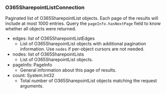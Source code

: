 ### O365SharepointListConnection
Paginated list of O365SharepointList objects. Each page of the results will include at most 1000 entries. Query the `pageInfo.hasNextPage` field to know whether all objects were returned.

- edges: list of O365SharepointListEdges
  - List of O365SharepointList objects with additional pagination information. Use `nodes` if per-object cursors are not needed.
- nodes: list of O365SharepointLists
  - List of O365SharepointList objects.
- pageInfo: PageInfo
  - General information about this page of results.
- count: System.Int32
  - Total number of O365SharepointList objects matching the request arguments.
